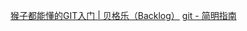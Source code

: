 [猴子都能懂的GIT入门 | 贝格乐（Backlog）](https://backlog.com/git-tutorial/cn/)
[git - 简明指南](https://rogerdudler.github.io/git-guide/index.zh.html)

